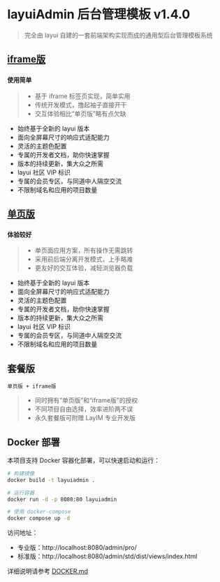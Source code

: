 # layuiAdmin 后台管理模板 v1.4.0

> 完全由 layui 自建的一套前端架构实现而成的通用型后台管理模板系统

## [iframe版](https://www.layui.com/admin/pro/)

### `使用简单`
> * 基于 iframe 标签页实现，简单实用
> * 传统开发模式，撸起袖子直接开干
> * 交互体验相比“单页版”略有点欠缺
* 始终基于全新的 layui 版本
* 面向全屏幕尺寸的响应式适配能力
* 灵活的主题色配置
* 专属的开发者文档，助你快速掌握
* 版本的持续更新，集大众之所需
* layui 社区 VIP 标识
* 专属的会员专区，与同道中人隔空交流
* 不限制域名和应用的项目数量

## [单页版](https://www.layui.com/admin/std/dist/views/)
### `体验较好`
> * 单页面应用方案，所有操作无需跳转
> * 采用前后端分离开发模式，上手略难
> * 更友好的交互体验，减轻浏览器负载
* 始终基于全新的 layui 版本
* 面向全屏幕尺寸的响应式适配能力
* 灵活的主题色配置
* 专属的开发者文档，助你快速掌握
* 版本的持续更新，集大众之所需
* layui 社区 VIP 标识
* 专属的会员专区，与同道中人隔空交流
* 不限制域名和应用的项目数量

## 套餐版
`单页版 + iframe版`
> * 同时拥有“单页版”和“iframe版”的授权
> * 不同项目自由选择，效率进阶两不误
> * 永久套餐版可附赠 LayIM 专业开发版

## Docker 部署

本项目支持 Docker 容器化部署，可以快速启动和运行：

```bash
# 构建镜像
docker build -t layuiadmin .

# 运行容器
docker run -d -p 8080:80 layuiadmin

# 使用 docker-compose
docker compose up -d
```

访问地址：
- 专业版：http://localhost:8080/admin/pro/
- 标准版：http://localhost:8080/admin/std/dist/views/index.html

详细说明请参考 [DOCKER.md](DOCKER.md)